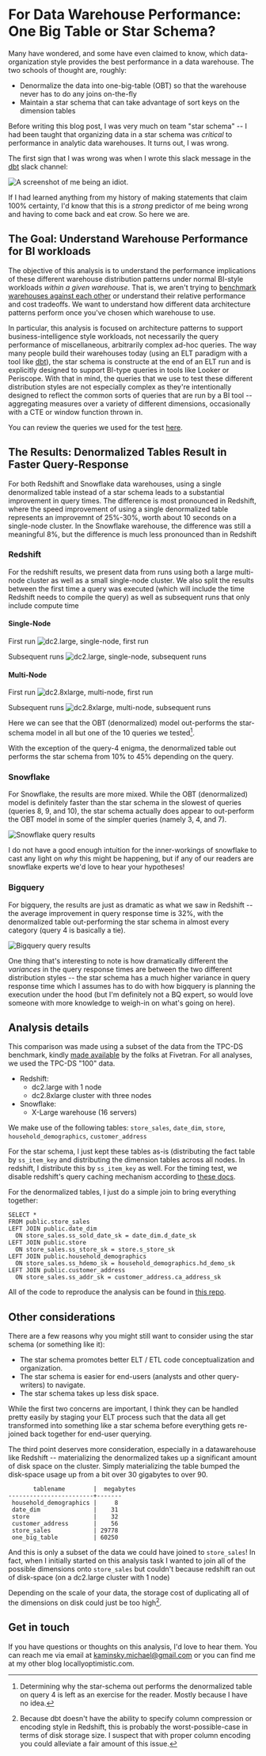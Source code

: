 # For Data Warehouse Performance: One Big Table or Star Schema?

Many have wondered, and some have even claimed to know, which data-organization style provides the best performance in a data warehouse. The two schools of thought are, roughly:

* Denormalize the data into one-big-table (OBT) so that the warehouse never has to do any joins on-the-fly
* Maintain a star schema that can take advantage of sort keys on the dimension tables

Before writing this blog post, I was very much on team "star schema" -- I had been taught that organizing data in a star schema was _critical_ to performance in analytic data warehouses. It turns out, I was wrong.

The first sign that I was wrong was when I wrote this slack message in the [dbt](https://www.getdbt.com) slack channel:

![A screenshot of me being an idiot.](/static/slack_screenshot.png)

If I had learned anything from my history of making statements that claim 100% certainty, I'd know that this is a _strong_ predictor of me being wrong and having to come back and eat crow. So here we are.

## The Goal: Understand Warehouse Performance for BI workloads

The objective of this analysis is to understand the performance implications of these different warehouse distribution patterns under normal BI-style workloads _within a given warehouse_. That is, we aren't trying to [benchmark warehouses against each other](https://fivetran.com/blog/warehouse-benchmark) or understand their relative performance and cost tradeoffs. We want to understand how different data architecture patterns perform once you've chosen which warehouse to use.

In particular, this analysis is focused on architecture patterns to support business-intelligence style workloads, not necessarily the query performance of miscellaneous, arbitrarily complex ad-hoc queries. The way many people build their warehouses today (using an ELT paradigm with a tool like [dbt](https://www.getdbt.com)), the star schema is constructe at the end of an ELT run and is explicitly designed to support BI-type queries in tools like Looker or Periscope. With that in mind, the queries that we use to test these different distribution styles are not especially complex as they're intentionally designed to reflect the common sorts of queries that are run by a BI tool -- aggregating measures over a variety of different dimensions, occasionally with a CTE or window function thrown in.

You can review the queries we used for the test [here](https://github.com/mikekaminsky/compare-warehouse-distributions/tree/master/test_queries).

## The Results: Denormalized Tables Result in Faster Query-Response

For both Redshift and Snowflake data warehouses, using a single denormalized table instead of a star schema leads to a substantial improvement in query times. The difference is most pronounced in Redshift, where the speed improvement of using a single denormalized table represents an improvemnt of 25%-30%, worth about 10 seconds on a single-node cluster. In the Snowflake warehouse, the difference was still a meaningful 8%, but the difference is much less pronounced than in Redshift  

### Redshift

For the redshift results, we present data from runs using both a large multi-node cluster as well as a small single-node cluster. We also split the results between the first time a query was executed (which will include the time Redshift needs to compile the query) as well as subsequent runs that only include compute time

#### Single-Node
First run
![dc2.large, single-node, first run](/Analysis/images/dc2.large_single-node_first.png)

Subsequent runs
![dc2.large, single-node, subsequent runs](/Analysis/images/dc2.large_single-node_subsequent.png)

#### Multi-Node
First run
![dc2.8xlarge, multi-node, first run](/Analysis/images/dc2.8xlarge_multi-node_first.png)

Subsequent runs
![dc2.8xlarge, multi-node, subsequent runs](/Analysis/images/dc2.8xlarge_multi-node_subsequent.png)

Here we can see that the OBT (denormalized) model out-performs the star-schema model in all but one of the 10 queries we tested[^1].

With the exception of the query-4 enigma, the denormalized table out performs the star schema from 10% to 45% depending on the query.

### Snowflake

For Snowflake, the results are more mixed. While the OBT (denormalized) model is definitely faster than the star schema in the slowest of queries (queries 8, 9, and 10), the star schema actually does appear to out-perform the OBT model in some of the simpler queries (namely 3, 4, and 7).

![Snowflake query results](/Analysis/images/snowflake.png)

I do not have a good enough intuition for the inner-workings of snowflake to cast any light on _why_ this might be happening, but if any of our readers are snowflake experts we'd love to hear your hypotheses!

### Bigquery

For bigquery, the results are just as dramatic as what we saw in Redshift -- the average improvement in query response time is 32%, with the denormalized table out-performing the star schema in almost every category (query 4 is basically a tie). 

![Bigquery query results](/Analysis/images/bigquery.png)

One thing that's interesting to note is how dramatically different the _variances_ in the query response times are between the two different distribution styles -- the star schema has a much higher variance in query response time which I assumes has to do with how bigquery is planning the execution under the hood (but I'm definitely not a BQ expert, so would love someone with more knowledge to weigh-in on what's going on here).

## Analysis details

This comparison was made using a subset of the data from the TPC-DS benchmark, kindly [made available](https://github.com/fivetran/benchmark/) by the folks at Fivetran. For all analyses, we used the TPC-DS "100" data.

* Redshift: 
  * dc2.large with 1 node
  * dc2.8xlarge cluster with three nodes
* Snowflake:
  * X-Large warehouse (16 servers) 

We make use of the following tables: `store_sales`, `date_dim`, `store`, `household_demographics`, `customer_address`

For the star schema, I just kept these tables as-is (distributing the fact table by `ss_item_key` and distributing the dimension tables across all nodes. 
In redshift, I distribute this by `ss_item_key` as well. For the timing test, we disable redshift's query caching mechanism according to [these docs](https://docs.aws.amazon.com/redshift/latest/dg/r_enable_result_cache_for_session.html). 

For the denormalized tables, I just do a simple join to bring everything together:

```
SELECT *
FROM public.store_sales
LEFT JOIN public.date_dim
  ON store_sales.ss_sold_date_sk = date_dim.d_date_sk
LEFT JOIN public.store
  ON store_sales.ss_store_sk = store.s_store_sk
LEFT JOIN public.household_demographics
  ON store_sales.ss_hdemo_sk = household_demographics.hd_demo_sk
LEFT JOIN public.customer_address
  ON store_sales.ss_addr_sk = customer_address.ca_address_sk
```

All of the code to reproduce the analysis can be found in [this repo](https://github.com/mikekaminsky/compare-warehouse-distributions).


## Other considerations

There are a few reasons why you might still want to consider using the star schema (or something like it):

* The star schema promotes better ELT / ETL code conceptualization and organization.
* The star schema is easier for end-users (analysts and other query-writers) to navigate.
* The star schema takes up less disk space.

While the first two concerns are important, I think they can be handled pretty easily by staging your ELT process such that the data all get transformed into something like a star schema before everything gets re-joined back together for end-user querying.

The third point deserves more consideration, especially in a datawarehouse like Redshift -- materializing the denormalized takes up a significant amount of disk space on the cluster. Simply materializing the table bumped the disk-space usage up from a bit over 30 gigabytes to over 90. 

```
       tablename        |  megabytes
------------------------+-------
 household_demographics |     8
 date_dim               |    31
 store                  |    32
 customer_address       |    56
 store_sales            | 29778
 one_big_table          | 60250
```

And this is only a subset of the data we could have joined to `store_sales`! In fact, when I initially started on this analysis task I wanted to join all of the possible dimensions onto `store_sales` but couldn't because redshift ran out of disk-space (on a dc2.large cluster with 1 node)

Depending on the scale of your data, the storage cost of duplicating all of the dimensions on disk could just be too high[^2].

## Get in touch

If you have questions or thoughts on this analysis, I'd love to hear them. You can reach me via email at [kaminsky.michael@gmail.com](mailto:kaminsky.michael@gmail.com) or you can find me at my other blog locallyoptimistic.com.


[^1]: Determining why the star-schema out performs the denormalized table on query 4 is left as an exercise for the reader. Mostly because I have no idea.

[^2]: Because dbt doesn't have the ability to specify column compression or encoding style in Redshift, this is probably the worst-possible-case in terms of disk storage size. I suspect that with proper column encoding you could alleviate a fair amount of this issue.


